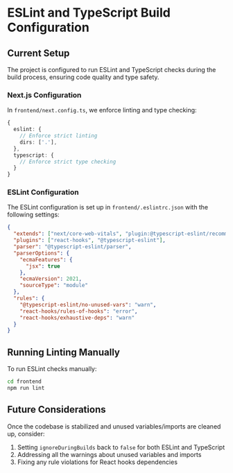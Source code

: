 # ESLint and TypeScript Build Configuration

## Current Setup

The project is configured to run ESLint and TypeScript checks during the build process, ensuring code quality and type safety.

### Next.js Configuration

In `frontend/next.config.ts`, we enforce linting and type checking:

```typescript
{
  eslint: {
    // Enforce strict linting
    dirs: ['.'],
  },
  typescript: {
    // Enforce strict type checking
  }
}
```

### ESLint Configuration

The ESLint configuration is set up in `frontend/.eslintrc.json` with the following settings:

```json
{
  "extends": ["next/core-web-vitals", "plugin:@typescript-eslint/recommended"],
  "plugins": ["react-hooks", "@typescript-eslint"],
  "parser": "@typescript-eslint/parser",
  "parserOptions": {
    "ecmaFeatures": {
      "jsx": true
    },
    "ecmaVersion": 2021,
    "sourceType": "module"
  },
  "rules": {
    "@typescript-eslint/no-unused-vars": "warn",
    "react-hooks/rules-of-hooks": "error",
    "react-hooks/exhaustive-deps": "warn"
  }
}
```

## Running Linting Manually

To run ESLint checks manually:

```bash
cd frontend
npm run lint
```

## Future Considerations

Once the codebase is stabilized and unused variables/imports are cleaned up, consider:

1. Setting `ignoreDuringBuilds` back to `false` for both ESLint and TypeScript
2. Addressing all the warnings about unused variables and imports
3. Fixing any rule violations for React hooks dependencies
